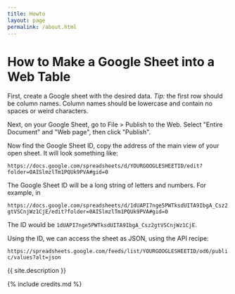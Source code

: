 ```yaml
---
title: Howto
layout: page
permalink: /about.html
---
```


# How to Make a Google Sheet into a Web Table

First, create a Google sheet with the desired data. 
*Tip:* the first row should be column names. Column names should be lowercase and contain no spaces or weird characters.

Next, on your Google Sheet, go to File > Publish to the Web.
Select "Entire Document" and "Web page", then click "Publish". 

Now find the Google Sheet ID, copy the address of the main view of your open sheet. 
It will look something like:

`https://docs.google.com/spreadsheets/d/YOURGOOGLESHEETID/edit?folder=0AISlmzlTm1PQUk9PVA#gid=0`

The Google Sheet ID will be a long string of letters and numbers. 
For example, in

`https://docs.google.com/spreadsheets/d/1dUAPI7nge5PWTksdUITA9IbgA_Csz2gtVSCnjWz1CjE/edit?folder=0AISlmzlTm1PQUk9PVA#gid=0`

The ID would be `1dUAPI7nge5PWTksdUITA9IbgA_Csz2gtVSCnjWz1CjE`.

Using the ID, we can access the sheet as JSON, using the API recipe:

`https://spreadsheets.google.com/feeds/list/YOURGOOGLESHEETID/od6/public/values?alt=json`

{{ site.description }}

{% include credits.md %}
